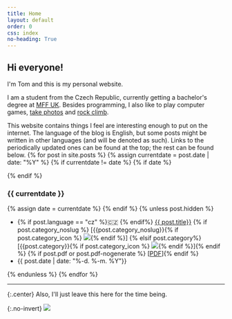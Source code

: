 ```yaml
---
title: Home
layout: default
order: 0
css: index
no-heading: True
---
```


## Hi everyone!

I'm Tom and this is my personal website.

I am a student from the Czech Republic, currently getting a bachelor's degree at [MFF UK](https://www.mff.cuni.cz/en).
Besides programming, I also like to play computer games, [take photos](/photos/) and [rock climb](climbing/).

This website contains things I feel are interesting enough to put on the internet.
The language of the blog is English, but some posts might be written in other languages (and will be denoted as such).
Links to the periodically updated ones can be found at the top; the rest can be found below.
{% for post in site.posts %}
{% assign currentdate = post.date | date: "%Y" %}
{% if currentdate != date %}
{% if date %}
<div class="spacer"></div>
{% endif %}

### {{ currentdate }}
{% assign date = currentdate %} 
{% endif %}
{% unless post.hidden %}
<ul class="hfill">
	<li>
	{% if post.language == "cz" %}🇨🇿 {% endif%}
	<a href="{{ post.url }}">{{ post.title}}</a>
	{% if post.category_noslug %} [{{post.category_noslug}}{% if post.category_icon %} <img class='category-icon' src='{{post.category_icon}}'/>{% endif %}]
	{% elsif post.category%} [{{post.category}}{% if post.category_icon %} <img class='category-icon' src='{{post.category_icon}}'/>{% endif %}]{% endif %}
	{% if post.pdf or post.pdf-nogenerate %} [<a href="/assets/{{post.url | split: "/" | last}}.pdf">PDF</a>]{% endif %}
	</li>
	<li>{{ post.date  | date: "%-d. %-m. %Y"}}</li>
</ul>
{% endunless %}
{% endfor %}

<div class="spacer"></div>

---

{:.center}
Also, I'll just leave this here for the time being.

{:.no-invert}
![](assets/putin.webp)
